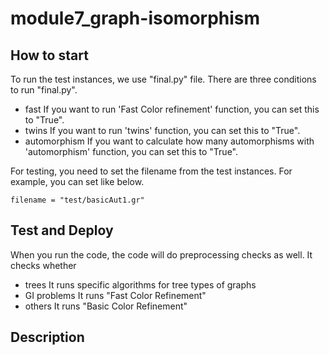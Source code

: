 # module7_graph-isomorphism

## How to start

To run the test instances, we use "final.py" file.
There are three conditions to run "final.py".

- fast
If you want to run 'Fast Color refinement' function,
you can set this to "True".
- twins
If you want to run 'twins' function,
you can set this to "True".
- automorphism
If you want to calculate how many automorphisms with 'automorphism' function,
you can set this to "True".

For testing, you need to set the filename from the test instances.
For example, you can set like below.

```text
filename = "test/basicAut1.gr"
```

## Test and Deploy

When you run the code,
the code will do preprocessing checks as well.
It checks whether

- trees
It runs specific algorithms for tree types of graphs
- GI problems
It runs "Fast Color Refinement"
- others
It runs "Basic Color Refinement"

## Description
